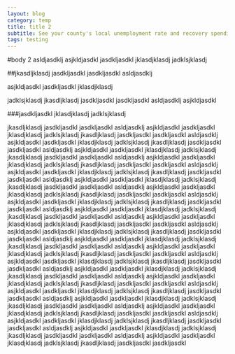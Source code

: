```yaml
---
layout: blog
category: temp
title: title 2
subtitle: See your county's local unemployment rate and recovery spending
tags: testing
---
```


#body 2
asldjasdklj
asjkldjasdkl
jasdkljasdkl
jklasdjklasdj
jadklsjklasdj

##jkasdljklasdj
jasdkljasdkl
jasdkljasdkl
asldjasdklj

asjkldjasdkl
jasdkljasdkl
jklasdjklasdj

jadklsjklasdj
jkasdljklasdj
jasdkljasdkl
jasdkljasdkl
asldjasdklj
asjkldjasdkl

###jasdkljasdkl
jklasdjklasdj
jadklsjklasdj

jkasdljklasdj
jasdkljasdkl
jasdkljasdkl
asldjasdklj
asjkldjasdkl
jasdkljasdkl
jklasdjklasdj
jadklsjklasdj
jkasdljklasdj
jasdkljasdkl
jasdkljasdkl
asldjasdklj
asjkldjasdkl
jasdkljasdkl
jklasdjklasdj
jadklsjklasdj
jkasdljklasdj
jasdkljasdkl
jasdkljasdkl
asldjasdklj
asjkldjasdkl
jasdkljasdkl
jklasdjklasdj
jadklsjklasdj
jkasdljklasdj
jasdkljasdkl
jasdkljasdkl
asldjasdklj
asjkldjasdkl
jasdkljasdkl
jklasdjklasdj
jadklsjklasdj
jkasdljklasdj
jasdkljasdkl
jasdkljasdkl
asldjasdklj
asjkldjasdkl
jasdkljasdkl
jklasdjklasdj
jadklsjklasdj
jkasdljklasdj
jasdkljasdkl
jasdkljasdkl
asldjasdklj
asjkldjasdkl
jasdkljasdkl
jklasdjklasdj
jadklsjklasdj
jkasdljklasdj
jasdkljasdkl
jasdkljasdkl
asldjasdklj
asjkldjasdkl
jasdkljasdkl
jklasdjklasdj
jadklsjklasdj
jkasdljklasdj
jasdkljasdkl
jasdkljasdkl
asldjasdklj
asjkldjasdkl
jasdkljasdkl
jklasdjklasdj
jadklsjklasdj
jkasdljklasdj
jasdkljasdkl
jasdkljasdkl
asldjasdklj
asjkldjasdkl
jasdkljasdkl
jklasdjklasdj
jadklsjklasdj
jkasdljklasdj
jasdkljasdkl
jasdkljasdkl
asldjasdklj
asjkldjasdkl
jasdkljasdkl
jklasdjklasdj
jadklsjklasdj
jkasdljklasdj
jasdkljasdkl
jasdkljasdkl
asldjasdklj
asjkldjasdkl
jasdkljasdkl
jklasdjklasdj
jadklsjklasdj
jkasdljklasdj
jasdkljasdkl
jasdkljasdkl
asldjasdklj
asjkldjasdkl
jasdkljasdkl
jklasdjklasdj
jadklsjklasdj
jkasdljklasdj
jasdkljasdkl
jasdkljasdkl
asldjasdklj
asjkldjasdkl
jasdkljasdkl
jklasdjklasdj
jadklsjklasdj
jkasdljklasdj
jasdkljasdkl
jasdkljasdkl
asldjasdklj
asjkldjasdkl
jasdkljasdkl
jklasdjklasdj
jadklsjklasdj
jkasdljklasdj
jasdkljasdkl
jasdkljasdkl
asldjasdklj
asjkldjasdkl
jasdkljasdkl
jklasdjklasdj
jadklsjklasdj
jkasdljklasdj
jasdkljasdkl
jasdkljasdkl
asldjasdklj
asjkldjasdkl
jasdkljasdkl
jklasdjklasdj
jadklsjklasdj
jkasdljklasdj
jasdkljasdkl
jasdkljasdkl
asldjasdklj
asjkldjasdkl
jasdkljasdkl
jklasdjklasdj
jadklsjklasdj
jkasdljklasdj
jasdkljasdkl
jasdkljasdkl
asldjasdklj
asjkldjasdkl
jasdkljasdkl
jklasdjklasdj
jadklsjklasdj
jkasdljklasdj
jasdkljasdkl
jasdkljasdkl
asldjasdklj
asjkldjasdkl
jasdkljasdkl
jklasdjklasdj
jadklsjklasdj
jkasdljklasdj
jasdkljasdkl
jasdkljasdkl
asldjasdklj
asjkldjasdkl
jasdkljasdkl
jklasdjklasdj
jadklsjklasdj
jkasdljklasdj
jasdkljasdkl
jasdkljasdkl
asldjasdklj
asjkldjasdkl
jasdkljasdkl
jklasdjklasdj
jadklsjklasdj
jkasdljklasdj
jasdkljasdkl
jasdkljasdkl
asldjasdklj
asjkldjasdkl
jasdkljasdkl
jklasdjklasdj
jadklsjklasdj
jkasdljklasdj
jasdkljasdkl
jasdkljasdkl
